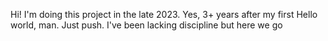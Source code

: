Hi! I'm doing this project in the late 2023. Yes, 3+ years after my first Hello world, man. Just push. I've been lacking discipline but here we go
